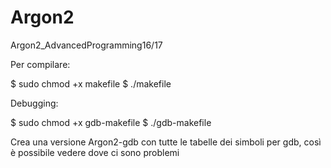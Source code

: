 # Argon2
Argon2_AdvancedProgramming16/17

Per compilare:

$ sudo chmod +x makefile
$ ./makefile

Debugging:

$ sudo chmod +x gdb-makefile
$ ./gdb-makefile

Crea una versione Argon2-gdb con tutte le tabelle dei simboli per gdb, così è possibile vedere dove ci sono problemi

